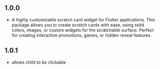 ## 1.0.0

* A highly customizable scratch card widget for Flutter applications. This package allows you to create scratch cards with ease, using solid colors, images, or custom widgets for the scratchable surface. Perfect for creating interactive promotions, games, or hidden reveal features.

## 1.0.1

* allows child to be clickable